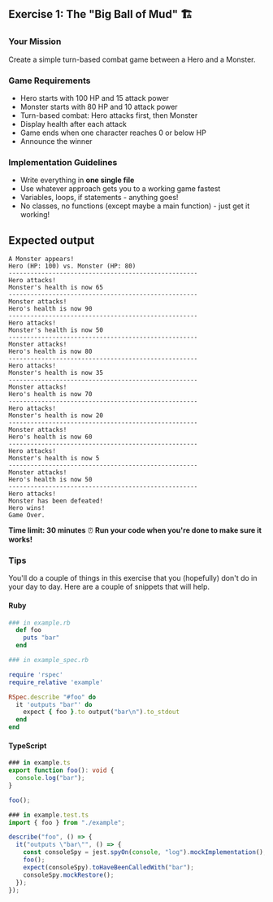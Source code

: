 ## Exercise 1: The "Big Ball of Mud" 🏗️

### Your Mission
Create a simple turn-based combat game between a Hero and a Monster.

### Game Requirements
- Hero starts with 100 HP and 15 attack power
- Monster starts with 80 HP and 10 attack power
- Turn-based combat: Hero attacks first, then Monster
- Display health after each attack
- Game ends when one character reaches 0 or below HP
- Announce the winner

### Implementation Guidelines
- Write everything in **one single file**
- Use whatever approach gets you to a working game fastest
- Variables, loops, if statements - anything goes!
- No classes, no functions (except maybe a main function) - just get it working!

## Expected output
```
A Monster appears!
Hero (HP: 100) vs. Monster (HP: 80)
----------------------------------------------------
Hero attacks!
Monster's health is now 65
----------------------------------------------------
Monster attacks!
Hero's health is now 90
----------------------------------------------------
Hero attacks!
Monster's health is now 50
----------------------------------------------------
Monster attacks!
Hero's health is now 80
----------------------------------------------------
Hero attacks!
Monster's health is now 35
----------------------------------------------------
Monster attacks!
Hero's health is now 70
----------------------------------------------------
Hero attacks!
Monster's health is now 20
----------------------------------------------------
Monster attacks!
Hero's health is now 60
----------------------------------------------------
Hero attacks!
Monster's health is now 5
----------------------------------------------------
Monster attacks!
Hero's health is now 50
----------------------------------------------------
Hero attacks!
Monster has been defeated!
Hero wins!
Game Over.
```

**Time limit: 30 minutes** ⏰
**Run your code when you're done to make sure it works!**

### Tips
You'll do a couple of things in this exercise that you (hopefully) don't do in your day to day.
Here are a couple of snippets that will help.

#### Ruby
```ruby
### in example.rb
  def foo
    puts "bar"
  end

### in example_spec.rb

require 'rspec'
require_relative 'example'

RSpec.describe "#foo" do
  it 'outputs "bar"' do
    expect { foo }.to output("bar\n").to_stdout
  end
end
```

#### TypeScript
```typescript
### in example.ts
export function foo(): void {
  console.log("bar");
}

foo();

### in example.test.ts
import { foo } from "./example";

describe("foo", () => {
  it("outputs \"bar\"", () => {
    const consoleSpy = jest.spyOn(console, "log").mockImplementation();
    foo();
    expect(consoleSpy).toHaveBeenCalledWith("bar");
    consoleSpy.mockRestore();
  });
});
```
